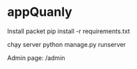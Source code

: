 # appQuanly

Install packet
pip install -r requirements.txt


chạy server
python manage.py runserver

Admin page:
/admin

